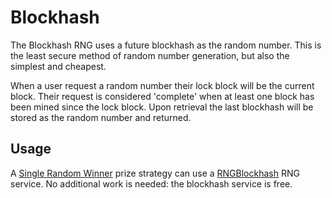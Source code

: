 # Blockhash

The Blockhash RNG uses a future blockhash as the random number.  This is the least secure method of random number generation, but also the simplest and cheapest.

When a user request a random number their lock block will be the current block.  Their request is considered 'complete' when at least one block has been mined since the lock block.  Upon retrieval the last blockhash will be stored as the random number and returned.

## Usage

A [Single Random Winner](../prize-strategy/single-random-winner/) prize strategy can use a [RNGBlockhash](../../networks.md) RNG service.  No additional work is needed: the blockhash service is free.

